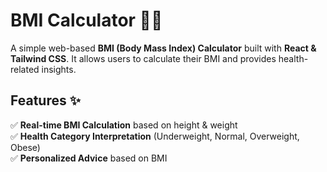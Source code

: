 # BMI Calculator 🏋️‍♂️  

A simple web-based **BMI (Body Mass Index) Calculator** built with **React & Tailwind CSS**. It allows users to calculate their BMI and provides health-related insights.  

## Features ✨  
✅ **Real-time BMI Calculation** based on height & weight  
✅ **Health Category Interpretation** (Underweight, Normal, Overweight, Obese)  
✅ **Personalized Advice** based on BMI  